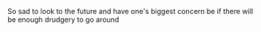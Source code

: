 So sad to look to the future and have one's biggest concern be if there will be enough drudgery to go around

